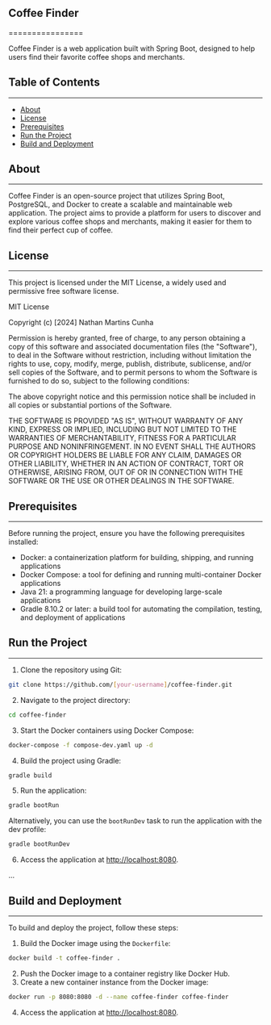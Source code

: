 ## Coffee Finder
================

Coffee Finder is a web application built with Spring Boot, designed to help users find their favorite coffee shops and merchants.

## Table of Contents
-----------------

*   [About](#about)
*   [License](#license)
*   [Prerequisites](#prerequisites)
*   [Run the Project](#run-the-project)
*   [Build and Deployment](#build-and-deployment)

## About
--------

Coffee Finder is an open-source project that utilizes Spring Boot, PostgreSQL, and Docker to create a scalable and maintainable web application. The project aims to provide a platform for users to discover and explore various coffee shops and merchants, making it easier for them to find their perfect cup of coffee.

## License
-------

This project is licensed under the MIT License, a widely used and permissive free software license.


MIT License

Copyright (c) [2024] Nathan Martins Cunha

Permission is hereby granted, free of charge, to any person obtaining a copy
of this software and associated documentation files (the "Software"), to deal
in the Software without restriction, including without limitation the rights
to use, copy, modify, merge, publish, distribute, sublicense, and/or sell
copies of the Software, and to permit persons to whom the Software is
furnished to do so, subject to the following conditions:

The above copyright notice and this permission notice shall be included in all
copies or substantial portions of the Software.

THE SOFTWARE IS PROVIDED "AS IS", WITHOUT WARRANTY OF ANY KIND, EXPRESS OR
IMPLIED, INCLUDING BUT NOT LIMITED TO THE WARRANTIES OF MERCHANTABILITY,
FITNESS FOR A PARTICULAR PURPOSE AND NONINFRINGEMENT. IN NO EVENT SHALL THE
AUTHORS OR COPYRIGHT HOLDERS BE LIABLE FOR ANY CLAIM, DAMAGES OR OTHER
LIABILITY, WHETHER IN AN ACTION OF CONTRACT, TORT OR OTHERWISE, ARISING FROM,
OUT OF OR IN CONNECTION WITH THE SOFTWARE OR THE USE OR OTHER DEALINGS IN THE
SOFTWARE.

## Prerequisites
--------------

Before running the project, ensure you have the following prerequisites installed:

*   Docker: a containerization platform for building, shipping, and running applications
*   Docker Compose: a tool for defining and running multi-container Docker applications
*   Java 21: a programming language for developing large-scale applications
*   Gradle 8.10.2 or later: a build tool for automating the compilation, testing, and deployment of applications

## Run the Project
-----------------

1.  Clone the repository using Git:

```bash
git clone https://github.com/[your-username]/coffee-finder.git
```

2.  Navigate to the project directory:
```bash
cd coffee-finder
```

3.  Start the Docker containers using Docker Compose:

```bash
docker-compose -f compose-dev.yaml up -d
```

4.  Build the project using Gradle:

```bash
gradle build
```

5.  Run the application:

```bash
gradle bootRun
```

Alternatively, you can use the `bootRunDev` task to run the application with the dev profile:

```bash
gradle bootRunDev
```

6.  Access the application at <http://localhost:8080>.

...

## Build and Deployment
---------------------

To build and deploy the project, follow these steps:

1.  Build the Docker image using the `Dockerfile`:

```bash
docker build -t coffee-finder .
```
2.  Push the Docker image to a container registry like Docker Hub.
3.  Create a new container instance from the Docker image:

```bash
docker run -p 8080:8080 -d --name coffee-finder coffee-finder
```
 
4.  Access the application at <http://localhost:8080>.

